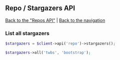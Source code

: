 ## Repo / Stargazers API
[Back to the "Repos API"](../repos.md) | [Back to the navigation](../README.md)

### List all stargazers

```php
$stargazers = $client->api('repo')->stargazers();

$stargazers->all('twbs', 'bootstrap');
```
